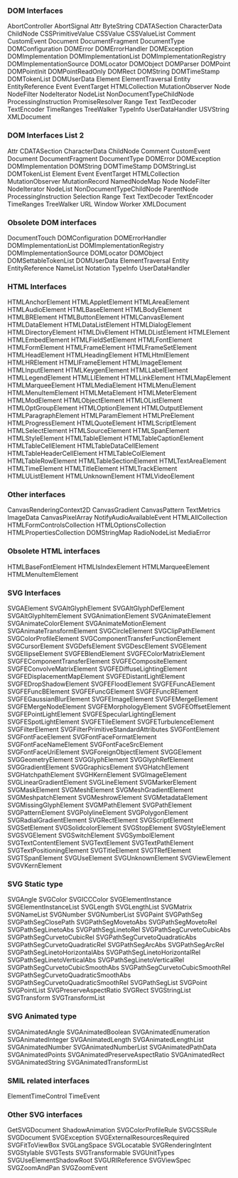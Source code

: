 ### DOM Interfaces
AbortController
AbortSignal
Attr
ByteString
CDATASection
CharacterData
ChildNode
CSSPrimitiveValue
CSSValue
CSSValueList
Comment
CustomEvent
Document
DocumentFragment
DocumentType
DOMConfiguration
DOMError
DOMErrorHandler
DOMException
DOMImplementation
DOMImplementationList
DOMImplementationRegistry
DOMImplementationSource
DOMLocator
DOMObject
DOMParser
DOMPoint
DOMPointInit
DOMPointReadOnly
DOMRect
DOMString
DOMTimeStamp
DOMTokenList
DOMUserData
Element
ElementTraversal
Entity
EntityReference
Event
EventTarget
HTMLCollection
MutationObserver
Node
NodeFilter
NodeIterator
NodeList
NonDocumentTypeChildNode
ProcessingInstruction
PromiseResolver
Range
Text
TextDecoder
TextEncoder
TimeRanges
TreeWalker
TypeInfo
UserDataHandler
USVString
XMLDocument

### DOM Interfaces List 2
Attr
CDATASection
CharacterData
ChildNode 
Comment
CustomEvent
Document
DocumentFragment
DocumentType
DOMError 
DOMException
DOMImplementation
DOMString
DOMTimeStamp
DOMStringList
DOMTokenList
Element
Event
EventTarget
HTMLCollection
MutationObserver
MutationRecord
NamedNodeMap
Node
NodeFilter
NodeIterator
NodeList
NonDocumentTypeChildNode
ParentNode
ProcessingInstruction
Selection 
Range
Text
TextDecoder 
TextEncoder 
TimeRanges
TreeWalker
URL
Window
Worker
XMLDocument

### Obsolete DOM interfaces
DocumentTouch
DOMConfiguration
DOMErrorHandler
DOMImplementationList
DOMImplementationRegistry
DOMImplementationSource
DOMLocator
DOMObject
DOMSettableTokenList
DOMUserData
ElementTraversal
Entity
EntityReference
NameList
Notation
TypeInfo
UserDataHandler

### HTML Interfaces
HTMLAnchorElement
HTMLAppletElement 
HTMLAreaElement
HTMLAudioElement
HTMLBaseElement
HTMLBodyElement
HTMLBRElement
HTMLButtonElement
HTMLCanvasElement
HTMLDataElement
HTMLDataListElement
HTMLDialogElement
HTMLDirectoryElement
HTMLDivElement
HTMLDListElement
HTMLElement
HTMLEmbedElement
HTMLFieldSetElement
HTMLFontElement
HTMLFormElement
HTMLFrameElement
HTMLFrameSetElement
HTMLHeadElement
HTMLHeadingElement
HTMLHtmlElement
HTMLHRElement
HTMLIFrameElement
HTMLImageElement
HTMLInputElement
HTMLKeygenElement
HTMLLabelElement
HTMLLegendElement
HTMLLIElement
HTMLLinkElement
HTMLMapElement
HTMLMarqueeElement 
HTMLMediaElement
HTMLMenuElement
HTMLMenuItemElement 
HTMLMetaElement
HTMLMeterElement
HTMLModElement
HTMLObjectElement
HTMLOListElement
HTMLOptGroupElement
HTMLOptionElement
HTMLOutputElement
HTMLParagraphElement
HTMLParamElement
HTMLPreElement
HTMLProgressElement
HTMLQuoteElement
HTMLScriptElement
HTMLSelectElement
HTMLSourceElement
HTMLSpanElement
HTMLStyleElement
HTMLTableElement
HTMLTableCaptionElement
HTMLTableCellElement
HTMLTableDataCellElement
HTMLTableHeaderCellElement
HTMLTableColElement
HTMLTableRowElement
HTMLTableSectionElement
HTMLTextAreaElement
HTMLTimeElement
HTMLTitleElement
HTMLTrackElement
HTMLUListElement
HTMLUnknownElement
HTMLVideoElement

### Other interfaces
CanvasRenderingContext2D
CanvasGradient
CanvasPattern
TextMetrics
ImageData
CanvasPixelArray
NotifyAudioAvailableEvent
HTMLAllCollection
HTMLFormControlsCollection
HTMLOptionsCollection
HTMLPropertiesCollection
DOMStringMap
RadioNodeList
MediaError

### Obsolete HTML interfaces
HTMLBaseFontElement
HTMLIsIndexElement
HTMLMarqueeElement
HTMLMenuItemElement

### SVG Interfaces
SVGAElement
SVGAltGlyphElement 
SVGAltGlyphDefElement 
SVGAltGlyphItemElement 
SVGAnimationElement
SVGAnimateElement
SVGAnimateColorElement 
SVGAnimateMotionElement
SVGAnimateTransformElement
SVGCircleElement
SVGClipPathElement
SVGColorProfileElement 
SVGComponentTransferFunctionElement
SVGCursorElement
SVGDefsElement
SVGDescElement
SVGElement
SVGEllipseElement
SVGFEBlendElement
SVGFEColorMatrixElement
SVGFEComponentTransferElement
SVGFECompositeElement
SVGFEConvolveMatrixElement
SVGFEDiffuseLightingElement
SVGFEDisplacementMapElement
SVGFEDistantLightElement
SVGFEDropShadowElement
SVGFEFloodElement
SVGFEFuncAElement
SVGFEFuncBElement
SVGFEFuncGElement
SVGFEFuncRElement
SVGFEGaussianBlurElement
SVGFEImageElement
SVGFEMergeElement
SVGFEMergeNodeElement
SVGFEMorphologyElement
SVGFEOffsetElement
SVGFEPointLightElement
SVGFESpecularLightingElement
SVGFESpotLightElement
SVGFETileElement
SVGFETurbulenceElement
SVGFilterElement
SVGFilterPrimitiveStandardAttributes
SVGFontElement 
SVGFontFaceElement 
SVGFontFaceFormatElement 
SVGFontFaceNameElement 
SVGFontFaceSrcElement 
SVGFontFaceUriElement 
SVGForeignObjectElement
SVGGElement
SVGGeometryElement
SVGGlyphElement 
SVGGlyphRefElement 
SVGGradientElement
SVGGraphicsElement
SVGHatchElement 
SVGHatchpathElement 
SVGHKernElement 
SVGImageElement
SVGLinearGradientElement
SVGLineElement
SVGMarkerElement 
SVGMaskElement
SVGMeshElement 
SVGMeshGradientElement 
SVGMeshpatchElement 
SVGMeshrowElement 
SVGMetadataElement
SVGMissingGlyphElement 
SVGMPathElement
SVGPathElement
SVGPatternElement
SVGPolylineElement
SVGPolygonElement
SVGRadialGradientElement
SVGRectElement
SVGScriptElement
SVGSetElement
SVGSolidcolorElement 
SVGStopElement
SVGStyleElement
SVGSVGElement
SVGSwitchElement
SVGSymbolElement
SVGTextContentElement
SVGTextElement
SVGTextPathElement
SVGTextPositioningElement
SVGTitleElement
SVGTRefElement 
SVGTSpanElement
SVGUseElement
SVGUnknownElement 
SVGViewElement
SVGVKernElement

### SVG Static type
SVGAngle
SVGColor 
SVGICCColor 
SVGElementInstance
SVGElementInstanceList
SVGLength
SVGLengthList
SVGMatrix 
SVGNameList
SVGNumber
SVGNumberList
SVGPaint
SVGPathSeg 
SVGPathSegClosePath 
SVGPathSegMovetoAbs 
SVGPathSegMovetoRel 
SVGPathSegLinetoAbs 
SVGPathSegLinetoRel 
SVGPathSegCurvetoCubicAbs 
SVGPathSegCurvetoCubicRel 
SVGPathSegCurvetoQuadraticAbs 
SVGPathSegCurvetoQuadraticRel 
SVGPathSegArcAbs 
SVGPathSegArcRel 
SVGPathSegLinetoHorizontalAbs 
SVGPathSegLinetoHorizontalRel 
SVGPathSegLinetoVerticalAbs 
SVGPathSegLinetoVerticalRel 
SVGPathSegCurvetoCubicSmoothAbs 
SVGPathSegCurvetoCubicSmoothRel 
SVGPathSegCurvetoQuadraticSmoothAbs 
SVGPathSegCurvetoQuadraticSmoothRel 
SVGPathSegList 
SVGPoint 
SVGPointList 
SVGPreserveAspectRatio
SVGRect 
SVGStringList
SVGTransform
SVGTransformList

### SVG Animated type
SVGAnimatedAngle
SVGAnimatedBoolean
SVGAnimatedEnumeration
SVGAnimatedInteger
SVGAnimatedLength
SVGAnimatedLengthList
SVGAnimatedNumber
SVGAnimatedNumberList
SVGAnimatedPathData 
SVGAnimatedPoints
SVGAnimatedPreserveAspectRatio
SVGAnimatedRect
SVGAnimatedString
SVGAnimatedTransformList

### SMIL related interfaces
ElementTimeControl
TimeEvent

### Other SVG interfaces
GetSVGDocument
ShadowAnimation
SVGColorProfileRule 
SVGCSSRule 
SVGDocument
SVGException 
SVGExternalResourcesRequired 
SVGFitToViewBox
SVGLangSpace 
SVGLocatable 
SVGRenderingIntent 
SVGStylable 
SVGTests
SVGTransformable 
SVGUnitTypes
SVGUseElementShadowRoot
SVGURIReference
SVGViewSpec 
SVGZoomAndPan
SVGZoomEvent 